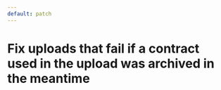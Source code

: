 ```yaml
---
default: patch
---
```


# Fix uploads that fail if a contract used in the upload was archived in the meantime
